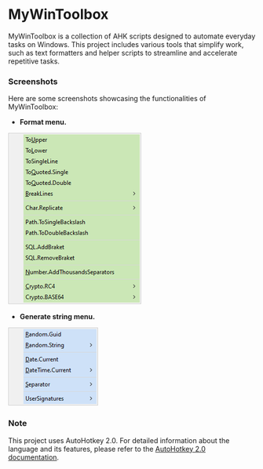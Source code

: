 # MyWinToolbox
MyWinToolbox is a collection of AHK scripts designed to automate everyday tasks on Windows. This project includes various tools that simplify work, such as text formatters and helper scripts to streamline and accelerate repetitive tasks.

### Screenshots
Here are some screenshots showcasing the functionalities of MyWinToolbox:

- **Format menu.**

 ![Screenshot 1](Docs/Images/FormatMenu.png)

- **Generate string menu.**

![Screenshot 2](Docs/Images/StringGeneratorMenu.png)


### Note
This project uses AutoHotkey 2.0. For detailed information about the language and its features, please refer to the [AutoHotkey 2.0 documentation](https://www.autohotkey.com/v2/).
